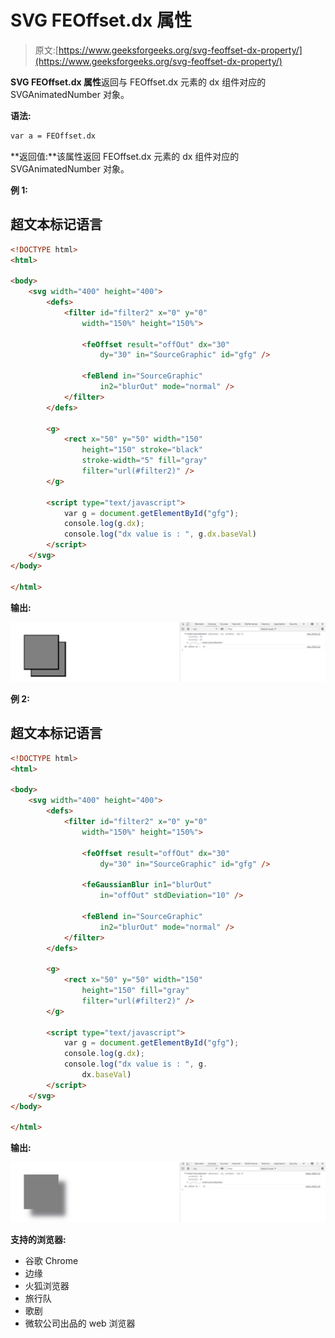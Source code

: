 # SVG FEOffset.dx 属性

> 原文:[https://www.geeksforgeeks.org/svg-feoffset-dx-property/](https://www.geeksforgeeks.org/svg-feoffset-dx-property/)

**SVG FEOffset.dx 属性**返回与 FEOffset.dx 元素的 dx 组件对应的 SVGAnimatedNumber 对象。

**语法:**

```html
var a = FEOffset.dx
```

**返回值:**该属性返回 FEOffset.dx 元素的 dx 组件对应的 SVGAnimatedNumber 对象。

**例 1:**

## 超文本标记语言

```html
<!DOCTYPE html>
<html>

<body>
    <svg width="400" height="400">
        <defs>
            <filter id="filter2" x="0" y="0" 
                width="150%" height="150%">

                <feOffset result="offOut" dx="30" 
                    dy="30" in="SourceGraphic" id="gfg" />

                <feBlend in="SourceGraphic" 
                    in2="blurOut" mode="normal" />
            </filter>
        </defs>

        <g>
            <rect x="50" y="50" width="150" 
                height="150" stroke="black" 
                stroke-width="5" fill="gray"
                filter="url(#filter2)" />
        </g>

        <script type="text/javascript">
            var g = document.getElementById("gfg");
            console.log(g.dx);
            console.log("dx value is : ", g.dx.baseVal)
        </script>
    </svg>
</body>

</html>
```

**输出:**

![](img/5583b4514ca52993fce47b803f956993.png)

**例 2:**

## 超文本标记语言

```html
<!DOCTYPE html>
<html>

<body>
    <svg width="400" height="400">
        <defs>
            <filter id="filter2" x="0" y="0" 
                width="150%" height="150%">

                <feOffset result="offOut" dx="30" 
                    dy="30" in="SourceGraphic" id="gfg" />

                <feGaussianBlur in1="blurOut" 
                    in="offOut" stdDeviation="10" />

                <feBlend in="SourceGraphic" 
                    in2="blurOut" mode="normal" />
            </filter>
        </defs>

        <g>
            <rect x="50" y="50" width="150" 
                height="150" fill="gray" 
                filter="url(#filter2)" />
        </g>

        <script type="text/javascript">
            var g = document.getElementById("gfg");
            console.log(g.dx);
            console.log("dx value is : ", g.
                dx.baseVal)
        </script>
    </svg>
</body>

</html>
```

**输出:**

![](img/62f7c8c9bc7d5432ff5734e90de7262c.png)

**支持的浏览器:**

*   谷歌 Chrome
*   边缘
*   火狐浏览器
*   旅行队
*   歌剧
*   微软公司出品的 web 浏览器